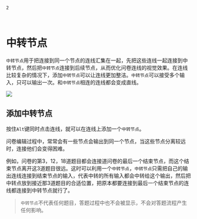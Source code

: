 ```index
2
```

```tag

```

```summary

```
# 中转节点

`中转节点`用于把连接到同一个节点的连线汇集在一起，先把这些连线一起连接到中转节点，然后把`中转节点`连接到后续节点，从而优化问卷连线的视觉效果。在连线比较复杂的情况下，添加`中转节点`可以让连线更加整洁。`中转节点`可以接受多个输入，只可以输出一次。和`中转节点`相连的连线都会变成直线。

<img src='../../assets/snapshots/nodes/breakpoint/node.png'>

## 添加中转节点
按住`Alt`键同时点击连线，就可以在连线上添加一个`中转节点`。

问卷编辑过程中，常常会有一些节点会输出到同一个节点，当这些节点分离较远时，连接他们会变得困难。

例如，问卷的第3，12，18道题目都会连接道问卷的最后一个结束节点，而这个结束节点离开这3道题目很远。这时可以利用一个`中转节点`，`中转节点`只需把自己的输出连线连接到结束节点的输入，代表中转的所有输入都会中转给这个输出，然后把中转点放到接近那3道题目的合适位置，把原本都要连接到最后一个结束节点的连线都连接到中转节点就行了。

> `中转节点`不代表任何题目，答题过程中也不会被显示，不会对答题流程产生任何影响。
